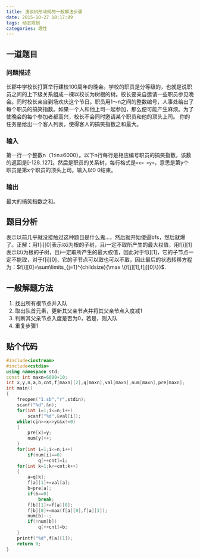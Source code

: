 ```yaml
---
title: 浅谈树形动规的一般解法步骤
date: 2015-10-27 18:17:09
tags: 动态规划
categories: 理性
---
```

## 一道题目
### 问题描述
长郡中学校长打算举行建校100周年的晚会。学校的职员是分等级的，也就是说职员之间的上下级关系组成一棵以校长为树根的树。校长要亲自邀请一些职员参见晚会。同时校长亲自到场欢庆这个节日。职员用1～n之间的整数编号，人事处给出了每个职员的搞笑指数。如果一个人和他上司一起参加，那么便可能产生麻烦。为了使晚会的每个参加者都高兴，校长不会同时邀请某个职员和他的顶头上司。
你的任务是给出一个客人列表，使得客人的搞笑指数之和最大。
### 输入
第一行一个整数n（1≤n≤6000）。以下n行每行是相应编号职员的搞笑指数，该数的返回是[-128..127]。然后是职员的关系树，每行格式是`<x> <y>`，意思是第y个职员是第x个职员的顶头上司。输入以0 0结束。
### 输出
最大的搞笑指数之和。
## 题目分析
表示以前几乎就没接触过这种题目是什么鬼…，然后就开始傻逼bfs，然后就爆了。正解：用f[i][0]表示以i为根的子树，且i一定不取所产生的最大权值，用f[i][1]表示以i为根的子树，且i一定取所产生的最大权值，因此对于f[i][1]，它的子节点一定不能取，对于f[i][0]，它的子节点可以取也可以不取，因此最后的状态转移方程为：$f[i][0]=\sum\limits_{j=1}^{childsize}{\max \{f[j][1],f[j][0]\}}$.
## 一般解题方法
1. 找出所有根节点并入队
2. 取出队首元素，更新其父亲节点并将其父亲节点入度减1
3. 判断其父亲节点入度是否为0，若是，则入队
4. 重复步骤1
## 贴个代码
```c++
#include<iostream>
#include<cstdio>
using namespace std;
const int maxn=6000+10;
int x,y,n,a,b,cnt,f[maxn][2],q[maxn],val[maxn],num[maxn],pre[maxn];
int main()
{
	freopen("1.sb","r",stdin);
	scanf("%d",&n);
	for(int i=1;i<=n;i++)
		scanf("%d",&val[i]);
	while(cin>>x>>y&&x!=0)
	{
		pre[x]=y;
		num[y]++;
	}
	for(int i=1;i<=n;i++)
		if(num[i]==0)
			q[++cnt]=i;
	for(int k=1;k<=cnt;k++)
	{
		a=q[k];
		f[a][1]+=val[a];
		b=pre[a];
		if(b==0)
			break;
		f[b][1]+=f[a][0];
		f[b][0]+=max(f[a][0],f[a][1]);
		num[b]--;
		if(!num[b])
			q[++cnt]=b;
	}
	printf("%d",f[a][1]);
	return 0;
}
```